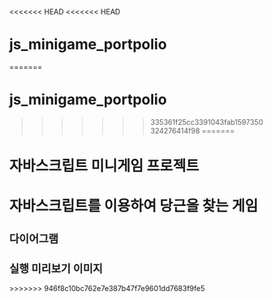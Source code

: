 <<<<<<< HEAD
<<<<<<< HEAD
# js_minigame_portpolio
=======
# js_minigame_portpolio
>>>>>>> 335361f25cc3391043fab1597350324276414f98
=======
# 자바스크립트 미니게임 프로젝트

<h1> 자바스크립트를 이용하여 당근을 찾는 게임 </h1>

<h2> 다이어그램 </h2>

<h2> 실행 미리보기 이미지 </h2>
>>>>>>> 946f8c10bc762e7e387b47f7e9601dd7683f9fe5
